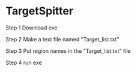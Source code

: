# TargetSpitter

Step 1
Download exe

Step 2
Make a text file named "Target_list.txt"

Step 3 
Put region names in the "Target_list.txt" file

Step 4 run exe
